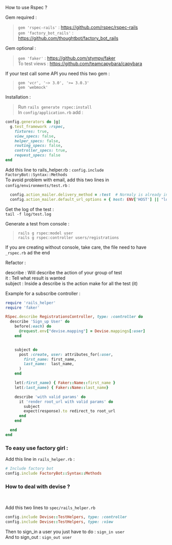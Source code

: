 How to use Rspec ?


Gem required :

> `gem 'rspec-rails'` : https://github.com/rspec/rspec-rails  
> `gem 'factory_bot_rails'` : https://github.com/thoughtbot/factory_bot_rails  


Gem optional :
> `gem 'faker'` : https://github.com/stympy/faker <br>
> To test views : https://github.com/teamcapybara/capybara <br>

If your test call some API you need this two gem :
> `gem 'vcr', '~> 3.0', '>= 3.0.3'` <br>
> `gem 'webmock'` <br>

Installation :
> Run `rails generate rspec:install` <br>
> In `config/application.rb` add : <br>

```ruby
config.generators do |g|
  g.test_framework :rspec,
    fixtures: true,
    view_specs: false,
    helper_specs: false,
    routing_specs: false,
    controller_specs: true,
    request_specs: false
end
```

Add this line to rails_helper.rb : `config.include FactoryBot::Syntax::Methods`
<br>
To avoid problem with email, add this two lines in `config/environments/test.rb` : <br>
```ruby
  config.action_mailer.delivery_method = :test  # Normaly is already in the file
  config.action_mailer.default_url_options = { host: ENV['HOST'] || "localhost:3000" }
```

Get the log of the test : <br>
`tail -f log/test.log` <br>

Generate a test from console : <br>
> `rails g rspec:model user` <br>
> `rails g rspec:controller users/registrations`

If you are creating without console, take care, the file need to have `_rspec.rb` ad the end



Refactor :

describe : Will describe the action of your group of test <br>
it       : Tell what result is wanted <br>
subject  : Inside a describe is the action make for all the test (it) <br>

Example for a subscribe controller :
```ruby
require 'rails_helper'
require 'faker'

RSpec.describe RegistrationsController, type: :controller do
  describe 'Sign_up User' do
    before(:each) do
      @request.env["devise.mapping"] = Devise.mappings[:user]
    end


    subject do
      post :create, user: attributes_for(:user,
        first_name: first_name,
        last_name:  last_name,
      )
    end

    let(:first_name) { Faker::Name::first_name }
    let(:last_name) { Faker::Name::last_name}

    describe 'with valid params' do
      it 'render root_url with valid params' do
        subject
        expect(response).to redirect_to root_url
      end
    end

  end
end
```

### To easy use factory girl :
Add this line in `rails_helper.rb` :
```ruby
# Include factory bot
config.include FactoryBot::Syntax::Methods
```

<h3> How to deal with devise ? </h3> <br>

Add this two lines to `spec/rails_helper.rb` <br>
```ruby
config.include Devise::TestHelpers, type: :controller
config.include Devise::TestHelpers, type: :view
```

Then to sign_in a user you just have to do : `sign_in user` <br>
And to sign_out : `sign_out user`

